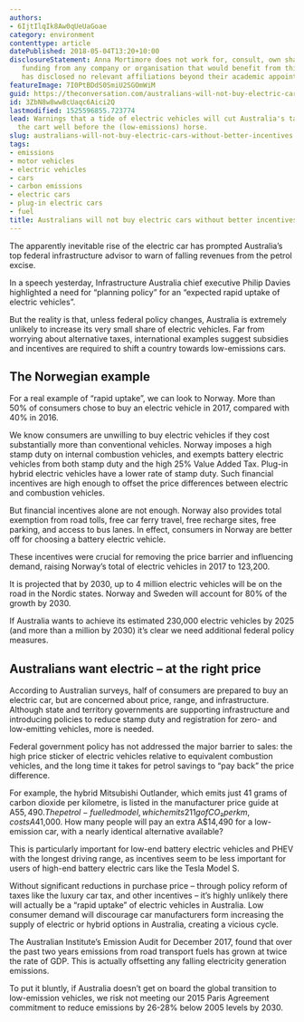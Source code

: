 ```yaml
---
authors:
- 6IjtIlqIk8Aw0qUeUaGoae
category: environment
contenttype: article
datePublished: 2018-05-04T13:20+10:00
disclosureStatement: Anna Mortimore does not work for, consult, own shares in or receive 
   funding from any company or organisation that would benefit from this article, and 
   has disclosed no relevant affiliations beyond their academic appointment.
featureImage: 7I0PtBDdS0SmiU2SGOmWiM
guid: https://theconversation.com/australians-will-not-buy-electric-cars-without-better-incentives-96104
id: 3ZbN8w8ww8cUaqc6Aici2Q
lastmodified: 1525596855.723774
lead: Warnings that a tide of electric vehicles will cut Australia's tax income put
  the cart well before the (low-emissions) horse.
slug: australians-will-not-buy-electric-cars-without-better-incentives
tags:
- emissions
- motor vehicles
- electric vehicles
- cars
- carbon emissions
- electric cars
- plug-in electric cars
- fuel
title: Australians will not buy electric cars without better incentives
---
```

The apparently inevitable rise of the electric car has prompted Australia’s top federal infrastructure advisor to warn of falling revenues from the petrol excise.

In a speech yesterday, Infrastructure Australia chief executive Philip Davies highlighted a need for “planning policy” for an “expected rapid uptake of electric vehicles”.

But the reality is that, unless federal policy changes, Australia is extremely unlikely to increase its very small share of electric vehicles. Far from worrying about alternative taxes, international examples suggest subsidies and incentives are required to shift a country towards low-emissions cars.

## The Norwegian example
For a real example of “rapid uptake”, we can look to Norway. More than 50% of consumers chose to buy an electric vehicle in 2017, compared with 40% in 2016.

We know consumers are unwilling to buy electric vehicles if they cost substantially more than conventional vehicles. Norway imposes a high stamp duty on internal combustion vehicles, and exempts battery electric vehicles from both stamp duty and the high 25% Value Added Tax. Plug-in hybrid electric vehicles have a lower rate of stamp duty. Such financial incentives are high enough to offset the price differences between electric and combustion vehicles.

But financial incentives alone are not enough. Norway also provides total exemption from road tolls, free car ferry travel, free recharge sites, free parking, and access to bus lanes. In effect, consumers in Norway are better off for choosing a battery electric vehicle.

These incentives were crucial for removing the price barrier and influencing demand, raising Norway’s total of electric vehicles in 2017 to 123,200.

It is projected that by 2030, up to 4 million electric vehicles will be on the road in the Nordic states. Norway and Sweden will account for 80% of the growth by 2030.

If Australia wants to achieve its estimated 230,000 electric vehicles by 2025 (and more than a million by 2030) it’s clear we need additional federal policy measures.

## Australians want electric – at the right price
According to Australian surveys, half of consumers are prepared to buy an electric car, but are concerned about price, range, and infrastructure. Although state and territory governments are supporting infrastructure and introducing policies to reduce stamp duty and registration for zero- and low-emitting vehicles, more is needed.

Federal government policy has not addressed the major barrier to sales: the high price sticker of electric vehicles relative to equivalent combustion vehicles, and the long time it takes for petrol savings to “pay back” the price difference.

For example, the hybrid Mitsubishi Outlander, which emits just 41 grams of carbon dioxide per kilometre, is listed in the manufacturer price guide at A$55,490. The petrol-fuelled model, which emits 211g of CO₂ per km, costs A$41,000. How many people will pay an extra A$14,490 for a low-emission car, with a nearly identical alternative available?

This is particularly important for low-end battery electric vehicles and PHEV with the longest driving range, as incentives seem to be less important for users of high-end battery electric cars like the Tesla Model S.

Without significant reductions in purchase price – through policy reform of taxes like the luxury car tax, and other incentives – it’s highly unlikely there will actually be a “rapid uptake” of electric vehicles in Australia. Low consumer demand will discourage car manufacturers form increasing the supply of electric or hybrid options in Australia, creating a vicious cycle.

The Australian Institute’s Emission Audit for December 2017, found that over the past two years emissions from road transport fuels has grown at twice the rate of GDP. This is actually offsetting any falling electricity generation emissions.

To put it bluntly, if Australia doesn’t get on board the global transition to low-emission vehicles, we risk not meeting our 2015 Paris Agreement commitment to reduce emissions by 26-28% below 2005 levels by 2030.

